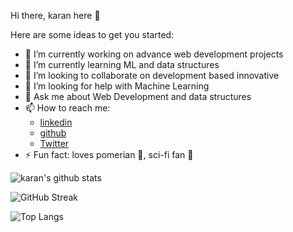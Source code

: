 Hi there, karan here 👋

Here are some ideas to get you started:

- 🔭 I’m currently working on advance web development projects
- 🌱 I’m currently learning ML and data structures
- 👯 I’m looking to collaborate on development based innovative 
- 🤔 I’m looking for help with Machine Learning
- 💬 Ask me about Web Development and data structures
- 📫 How to reach me:
    - [linkedin](www.linkedin.com/in/karan-developer)
    - [github](https://github.com/karan030204)
    - [Twitter](https://twitter.com/DattaniKaran25)
- ⚡ Fun fact: loves pomerian :dog:, sci-fi fan :tokyo_tower:

![karan's github stats](https://github-readme-stats.vercel.app/api?username=Karan030204&count_private=true&show_icons=true&theme=gotham&hide_rank=false)

![GitHub Streak](https://streak-stats.demolab.com/?user=Karan030204&theme=dark)

![Top Langs](https://github-readme-stats.vercel.app/api/top-langs/?username=Karan030204&layout=compact)



